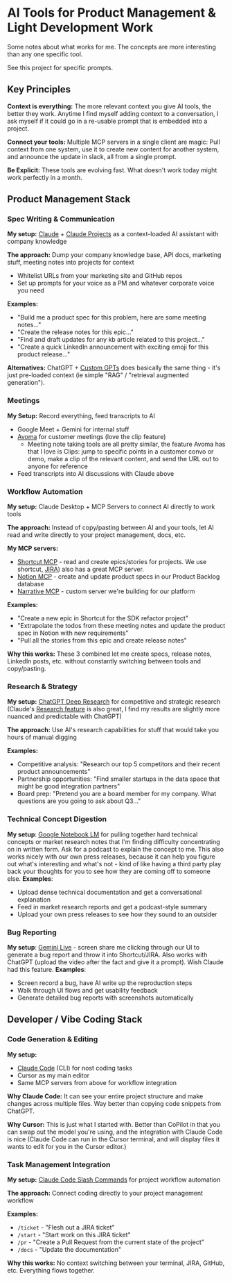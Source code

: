 # AI Tools for Product Management & Light Development Work

Some notes about what works for me. The concepts are more interesting than any one specific tool.

See this project for specific prompts. 

## Key Principles

**Context is everything:** The more relevant context you give AI tools, the better they work. Anytime I find myself adding context to a conversation, I ask myself if it could go in a re-usable prompt that is embedded into a project. 

**Connect your tools:** Multiple MCP servers in a single client are magic: Pull context from one system, use it to create new content for another system, and announce the update in slack, all from a single prompt. 

**Be Explicit:** These tools are evolving fast. What doesn't work today might work perfectly in a month.

## Product Management Stack

### Spec Writing & Communication
**My setup:** [Claude](https://claude.ai) + [Claude Projects](https://www.anthropic.com/news/projects) as a context-loaded AI assistant with company knowledge

**The approach:** Dump your company knowledge base, API docs, marketing stuff, meeting notes into projects for context
- Whitelist URLs from your marketing site and GitHub repos 
- Set up prompts for your voice as a PM and whatever corporate voice you need

**Examples:**
- "Build me a product spec for this problem, here are some meeting notes..."
- "Create the release notes for this epic..."
- "Find and draft updates for any kb article related to this project..."
- "Create a quick LinkedIn announcement with exciting emoji for this product release..."

**Alternatives:**
ChatGPT + [Custom GPTs](https://openai.com/index/introducing-gpts/) does basically the same thing - it's just pre-loaded context (ie simple "RAG" / "retrieval augmented generation").

### Meetings
**My Setup:** Record everything, feed transcripts to AI
- Google Meet + Gemini for internal stuff
- [Avoma](https://www.avoma.com/) for customer meetings (love the clip feature)
  - Meeting note taking tools are all pretty similar, the feature Avoma has that I love is Clips: jump to specific points in a customer convo or demo, make a clip of the relevant content, and send the URL out to anyone for reference
- Feed transcripts into AI discussions with Claude above

### Workflow Automation
**My setup:** Claude Desktop + MCP Servers to connect AI directly to work tools

**The approach:** Instead of copy/pasting between AI and your tools, let AI read and write directly to your project management, docs, etc.

**My MCP servers:**
- [Shortcut MCP](https://help.shortcut.com/hc/en-us/articles/36443434285844-MCP-Server) - read and create epics/stories for projects. We use shortcut, [JIRA](https://www.atlassian.com/blog/announcements/remote-mcp-server)) also has a great MCP server.
- [Notion MCP](https://developers.notion.com/docs/mcp) - create and update product specs in our Product Backlog database
- [Narrative MCP](https://github.com/narrative-io/data-collaboration-mcp/tree/main) - custom server we're building for our platform

**Examples:**
- "Create a new epic in Shortcut for the SDK refactor project"
- "Extrapolate the todos from these meeting notes and update the product spec in Notion with new requirements"
- "Pull all the stories from this epic and create release notes"

**Why this works:** These 3 combined let me create specs, release notes, LinkedIn posts, etc. without constantly switching between tools and copy/pasting.

### Research & Strategy  
**My setup:** [ChatGPT Deep Research](https://openai.com/index/introducing-deep-research/) for competitive and strategic research (Claude's [Research feature](https://www.anthropic.com/news/research) is also great, I find my results are slightly more nuanced and predictable with ChatGPT)

**The approach:** Use AI's research capabilities for stuff that would take you hours of manual digging

**Examples:**
- Competitive analysis: "Research our top 5 competitors and their recent product announcements"
- Partnership opportunities: "Find smaller startups in the data space that might be good integration partners"
- Board prep: "Pretend you are a board member for my company. What questions are you going to ask about Q3..."

### Technical Concept Digestion
**My setup**: [Google Notebook LM](https://notebooklm.google/) for pulling together hard technical concepts or market research notes that I'm finding difficulty concentrating on in written form. Ask for a podcast to explain the concept to me. This also works nicely with our own press releases, because it can help you figure out what's interesting and what's not - kind of like having a third party play back your thoughts for you to see how they are coming off to someone else.
**Examples**:

- Upload dense technical documentation and get a conversational explanation
- Feed in market research reports and get a podcast-style summary
- Upload your own press releases to see how they sound to an outsider

### Bug Reporting
**My setup**: [Gemini Live](https://gemini.google/overview/gemini-live/) - screen share me clicking through our UI to generate a bug report and throw it into Shortcut/JIRA. Also works with ChatGPT (upload the video after the fact and give it a prompt). Wish Claude had this feature.
**Examples**:

- Screen record a bug, have AI write up the reproduction steps
- Walk through UI flows and get usability feedback
- Generate detailed bug reports with screenshots automatically

## Developer / Vibe Coding Stack

### Code Generation & Editing
**My setup:** 
- [Claude Code](https://docs.anthropic.com/en/docs/claude-code) (CLI) for nost coding tasks
- Cursor as my main editor
- Same MCP servers from above for workflow integration

**Why Claude Code:** It can see your entire project structure and make changes across multiple files. Way better than copying code snippets from ChatGPT.

**Why Cursor:** This is just what I started with. Better than CoPilot in that you can swap out the model you're using, and the integration with Claude Code is nice (Claude Code can run in the Cursor terminal, and will display files it wants to edit for you in the Cursor editor.) 

### Task Management Integration
**My setup:** [Claude Code Slash Commands](https://docs.anthropic.com/en/docs/claude-code/slash-commands) for project workflow automation

**The approach:** Connect coding directly to your project management workflow

**Examples:**
- `/ticket` - "Flesh out a JIRA ticket"
- `/start` - "Start work on this JIRA ticket" 
- `/pr` - "Create a Pull Request from the current state of the project"
- `/docs` - "Update the documentation"

**Why this works:** No context switching between your terminal, JIRA, GitHub, etc. Everything flows together.

